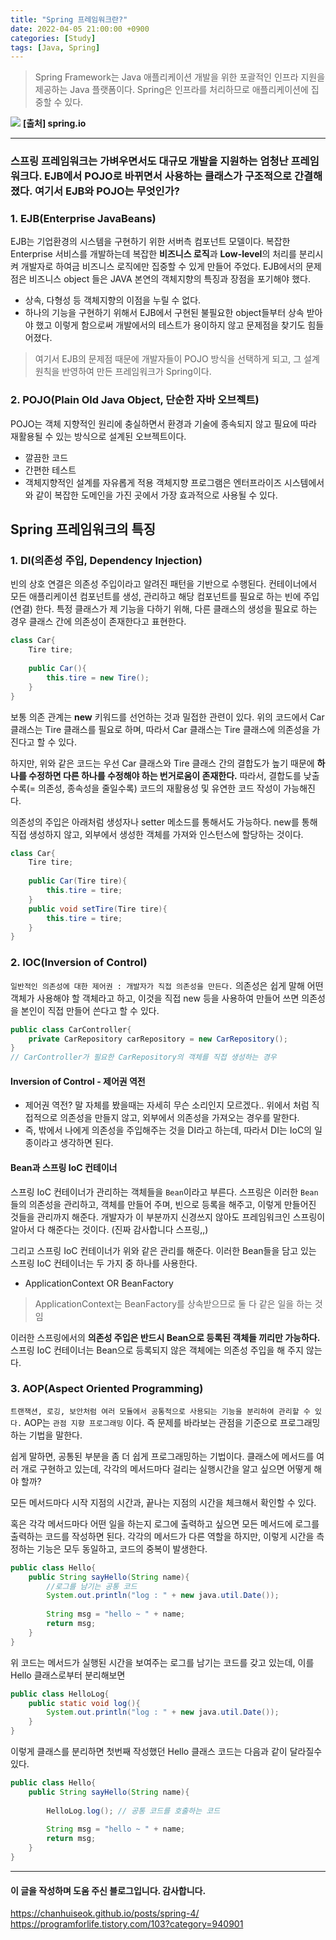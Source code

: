 ```yaml
---
title: "Spring 프레임워크란?"
date: 2022-04-05 21:00:00 +0900
categories: [Study]
tags: [Java, Spring]
---
```


> Spring Framework는 Java 애플리케이션 개발을 위한 포괄적인 인프라 지원을 제공하는 Java 플랫폼이다. Spring은 인프라를 처리하므로 애플리케이션에 집중할 수 있다.

![](https://velog.velcdn.com/cloudflare/kjr04205/05d631d9-c14e-4df7-8086-e3017b7fcdc7/image.png)
**[출처] spring.io**

---
### 스프링 프레임워크는 가벼우면서도 대규모 개발을 지원하는 엄청난 프레임워크다. EJB에서 POJO로 바뀌면서 사용하는 클래스가 구조적으로 간결해졌다. 여기서 EJB와 POJO는 무엇인가?

### 1. EJB(Enterprise JavaBeans)
EJB는 기업환경의 시스템을 구현하기 위한 서버측 컴포넌트 모델이다. 복잡한 Enterprise 서비스를 개발하는데 복잡한 **비즈니스 로직**과 **Low-level**의 처리를 분리시켜 개발자로 하여금 비즈니스 로직에만 집중할 수 있게 만들어 주었다. EJB에서의 문제점은 비즈니스 object 들은 JAVA 본연의 객체지향의 특징과 장점을 포기해야 했다.
- 상속, 다형성 등 객체지향의 이점을 누릴 수 없다.
- 하나의 기능을 구현하기 위해서 EJB에서 구현된 불필요한 object들부터 상속 받아야 했고 이렇게 함으로써 개발에서의 테스트가 용이하지 않고 문제점을 찾기도 힘들어졌다.

> 여기서 EJB의 문제점 때문에 개발자들이 POJO 방식을 선택하게 되고, 그 설계원칙을 반영하여 만든 프레임워크가 Spring이다.

### 2. POJO(Plain Old Java Object, 단순한 자바 오브젝트)
POJO는 객체 지향적인 원리에 충실하면서 환경과 기술에 종속되지 않고 필요에 따라 재활용될 수 있는 방식으로 설계된 오브젝트이다.
- 깔끔한 코드
- 간편한 테스트
- 객체지향적인 설계를 자유롭게 적용
객체지향 프로그램은 엔터프라이즈 시스템에서와 같이 복잡한 도메인을 가진 곳에서 가장 효과적으로 사용될 수 있다.


## Spring 프레임워크의 특징

### 1. DI(의존성 주입, Dependency Injection)
빈의 상호 연결은 의존성 주입이라고 알려진 패턴을 기반으로 수행된다.
컨테이너에서 모든 애플리케이션 컴포넌트를 생성, 관리하고 해당 컴포넌트를 필요로 하는 빈에 주입(연결) 한다. 특정 클래스가 제 기능을 다하기 위해, 다른 클래스의 생성을 필요로 하는 경우 클래스 간에 의존성이 존재한다고 표현한다.

```java
class Car{
	Tire tire;
    
    public Car(){
    	this.tire = new Tire();
    }
}
```
보통 의존 관계는 **new** 키워드를 선언하는 것과 밀접한 관련이 있다. 위의 코드에서 Car 클래스는 Tire 클래스를 필요로 하며, 따라서 Car 클래스는 Tire 클래스에 의존성을 가진다고 할 수 있다.

하지만, 위와 같은 코드는 우선 Car 클래스와 Tire 클래스 간의 결합도가 높기 때문에 **하나를 수정하면 다른 하나를 수정해야 하는 번거로움이 존재한다.** 따라서, 결합도를 낮출수록(= 의존성, 종속성을 줄일수록) 코드의 재활용성 및 유연한 코드 작성이 가능해진다.

의존성의 주입은 아래처럼 생성자나 setter 메소드를 통해서도 가능하다. new를 통해 직접 생성하지 않고, 외부에서 생성한 객체를 가져와 인스턴스에 할당하는 것이다.
```java
class Car{
	Tire tire;
    
    public Car(Tire tire){
    	this.tire = tire;
    }
    public void setTire(Tire tire){
    	this.tire = tire;
    }
}
```
### 2. IOC(Inversion of Control)
`일반적인 의존성에 대한 제어권 : 개발자가 직접 의존성을 만든다.`
의존성은 쉽게 말해 어떤 객체가 사용해야 할 객체라고 하고, 이것을 직접 new 등을 사용하여 만들어 쓰면 의존성을 본인이 직접 만들어 쓴다고 할 수 있다.
``` java
public class CarController{
	private CarRepository carRepository = new CarRepository();
}
// CarController가 필요한 CarRepository의 객체를 직접 생성하는 경우
```

 #### Inversion of Control - 제어권 역전
- 제어권 역전? 말 자체를 봤을때는 자세히 무슨 소리인지 모르겠다.. 위에서 처럼 직접적으로 의존성을 만들지 않고, 외부에서 의존성을 가져오는 경우를 말한다.
- 즉, 밖에서 나에게 의존성을 주입해주는 것을 DI라고 하는데, 따라서 DI는 IoC의 일종이라고 생각하면 된다.

#### Bean과 스프링 IoC 컨테이너
스프링 IoC 컨테이너가 관리하는 객체들을 `Bean`이라고 부른다. 스프링은 이러한 `Bean`들의 의존성을 관리하고, 객체를 만들어 주며, 빈으로 등록을 해주고, 이렇게 만들어진 것들을 관리까지 해준다. 개발자가 이 부분까지 신경쓰지 않아도 프레임워크인 스프링이 알아서 다 해준다는 것이다. (진짜 감사합니다 스프링,,)

그리고 스프링 IoC 컨테이너가 위와 같은 관리를 해준다. 이러한 Bean들을 담고 있는 스프링 IoC 컨테이너는 두 가지 중 하나를 사용한다.
- ApplicationContext OR BeanFactory
> ApplicationContext는 BeanFactory를 상속받으므로 둘 다 같은 일을 하는 것임

이러한 스프링에서의 **의존성 주입은 반드시 Bean으로 등록된 객체들 끼리만 가능하다.** 스프링 IoC 컨테이너는 Bean으로 등록되지 않은 객체에는 의존성 주입을 해 주지 않는다.



### 3. AOP(Aspect Oriented Programming)
`트랜잭션, 로깅, 보안처럼 여러 모듈에서 공통적으로 사용되는 기능을 분리하여 관리할 수 있다.`
AOP는 `관점 지향 프로그래밍` 이다. 즉 문제를 바라보는 관점을 기준으로 프로그래밍하는 기법을 말한다.

쉽게 말하면, 공통된 부분을 좀 더 쉽게 프로그래밍하는 기법이다.
클래스에 메서드를 여러 개로 구현하고 있는데, 각각의 메서드마다 걸리는 실행시간을 알고 싶으면 어떻게 해야 할까?

모든 메서드마다 시작 지점의 시간과, 끝나는 지점의 시간을 체크해서 확인할 수 있다.

혹은 각각 메서드마다 어떤 일을 하는지 로그에 출력하고 싶으면 모든 메서드에 로그를 출력하는 코드를 작성하면 된다. 각각의 메서드가 다른 역할을 하지만, 이렇게 시간을 측정하는 기능은 모두 동일하고, 코드의 중복이 발생한다.

``` java
public class Hello{
	public String sayHello(String name){
    	//로그를 남기는 공통 코드
        System.out.println("log : " + new java.util.Date());
        
        String msg = "hello ~ " + name;
        return msg;
    }
}
```
위 코드는 메서드가 실행된 시간을 보여주는 로그를 남기는 코드를 갖고 있는데, 이를 Hello 클래스로부터 분리해보면
``` java
public class HelloLog{
	public static void log(){
    	System.out.println("log : " + new java.util.Date());
    }
}
```
이렇게 클래스를 분리하면 첫번째 작성했던 Hello 클래스 코드는 다음과 같이 달라질수있다.
``` java
public class Hello{
	public String sayHello(String name){
    	
        HelloLog.log(); // 공통 코드를 호출하는 코드
        
        String msg = "hello ~ " + name;
        return msg;
    }
}
```

-----
#### 이 글을 작성하며 도움 주신 블로그입니다. 감사합니다.
https://chanhuiseok.github.io/posts/spring-4/
https://programforlife.tistory.com/103?category=940901



